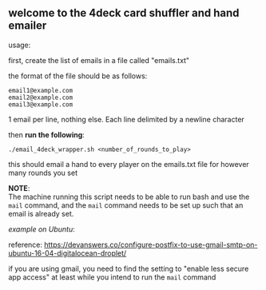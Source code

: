 ## welcome to the 4deck card shuffler and hand emailer

usage:

first, create the list of emails in a file called "emails.txt"

the format of the file should be as follows:

```
email1@example.com  
email2@example.com  
email3@example.com  
```

1 email per line, nothing else. Each line delimited by a newline character

then **run the following**:

`./email_4deck_wrapper.sh <number_of_rounds_to_play>`


this should email a hand to every player on the emails.txt file for however many rounds you set


**NOTE**:  
The machine running this script needs to be able to run bash and use the `mail` command, and the `mail` command needs to be set up such that an email is already set.  

*example on Ubuntu*:  

reference: https://devanswers.co/configure-postfix-to-use-gmail-smtp-on-ubuntu-16-04-digitalocean-droplet/  

if you are using gmail, you need to find the setting to "enable less secure app access" at least while you intend to run the `mail` command
